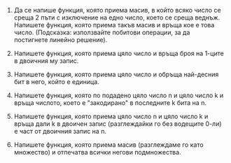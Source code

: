 1. Да се напише функция, която приема масив, в който всяко число се среща 2 пъти с изключение на едно число, което се 
   среща веднъж. Напишете функция, която приема такъв масив и връща кое е това число. (Подсказка: използвайте побитови 
   операции, за да постигнете линейно решение).

2. Напишете функция, която приема цяло число и връща броя на 1-ците в двоичния му запис.

3. Напишете функция, която приема цяло число и обръща най-десния бит в него, който е единица.

4. Напишете функция, която по подадено цяло число n и цяло число k и връща числото, което е "закодирано" в последните k 
   бита на n.

5. Напишете функция, която приема цяло число n и цяло число k и връща дали k в двоичен запис (разглеждайки го без 
   водещите 0-ли) е част от двоичния запис на n.

6. Напишете функция, която приема масив (разглеждаме го като множество) и отпечатва всички негови подмножества.


